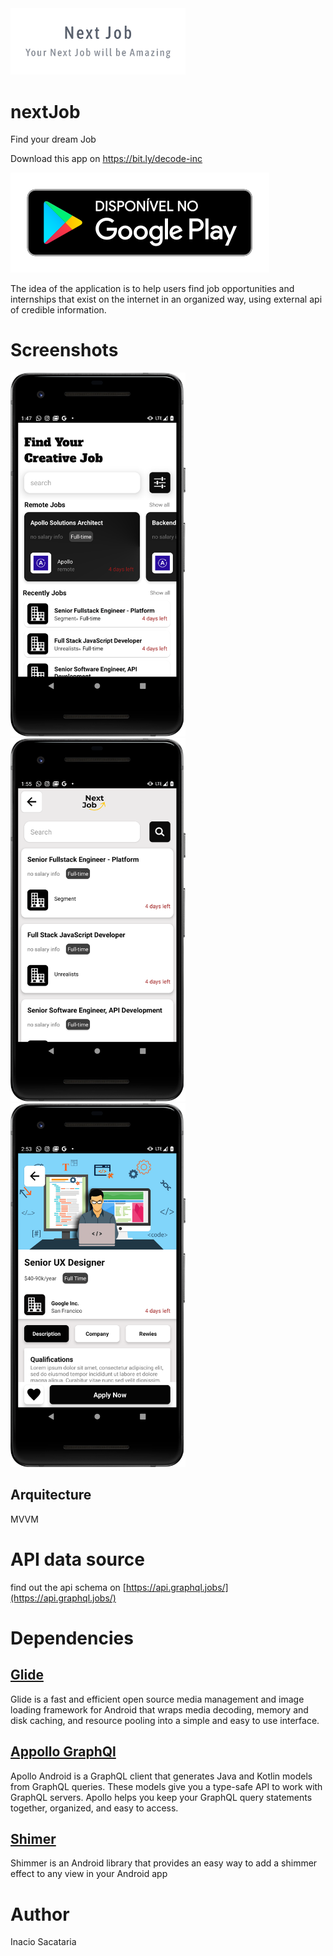 <img src="https://github.com/inaciosacataria/nextJob/blob/main/screenshots/facebook_cover_photo_1.png" alt="drawing" width="280"/>
 
 # nextJob
 Find your dream Job
 
 Download this app on https://bit.ly/decode-inc
 
 [![Play Store](https://github.com/inaciosacataria/nextJob/blob/IndeedBranch/screenshots/google-play-badge.svg)](https://bit.ly/decode-inc)
 

 
 The idea of the application is to help users find job opportunities and internships that exist on the internet in an organized way, using
 external api of credible information.

 
 
 # Screenshots
 <img src="https://github.com/inaciosacataria/nextJob/blob/main/screenshots/device-2021-10-06-014829.png" alt="drawing" width="280"/><img src="https://github.com/inaciosacataria/nextJob/blob/main/screenshots/device-2021-10-06-015552.png" alt="drawing" width="280"/><img src="https://github.com/inaciosacataria/nextJob/blob/main/screenshots/device-2021-10-06-025401.png" alt="drawing" width="280"/>
 
 ## Arquitecture
 MVVM
 
 # API data source
 find out the api schema on [https://api.graphql.jobs/](https://api.graphql.jobs/)
 
 # Dependencies
 
 ## [Glide](https://github.com/bumptech/glide)
 Glide is a fast and efficient open source media management and image loading framework
 for Android that wraps media decoding, memory and disk caching, and resource pooling into 
 a simple and easy to use interface.

## [Appollo GraphQl](https://github.com/apollographql/apollo-android)
Apollo Android is a GraphQL client that generates Java and Kotlin models from GraphQL queries.
These models give you a type-safe API to work with GraphQL servers. Apollo helps you keep your
GraphQL query statements together, organized, and easy to access.
 
## [Shimer](https://facebook.github.io/shimmer-android/)
Shimmer is an Android library that provides an easy way to add a shimmer effect to any view in
your Android app

# Author
Inacio Sacataria 
 
 
 
 
 
